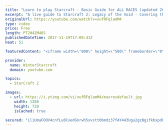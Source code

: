 ```yaml
---
title: "Learn to play Starcraft - Basic Guide for ALL RACES (updated 2017)"
excerpt: "A live guide to Starcraft 2: Legacy of the Void - Covering the basics and build orders for all of the races, and covering the important decisions to be made early in the game.  Not a step by step guide but a demonstration once you have the very basics of the units and races!"
originalUrl: https://youtube.com/watch?v=xufRFqlamM4
type: video
price: Free
length: PT2H42M46S
publishedDateTime: 2017-11-19T17:09:41Z
heat: 51

featuredContent: "<iframe width=\"800\" height=\"500\" frameborder=\"0\" src=\"https://www.youtube.com/embed/xufRFqlamM4\" allow=\"accelerometer; autoplay; encrypted-media; gyroscope; picture-in-picture\" allowfullscreen></iframe>"

provider:
  name: WinterStarcraft
  domain: youtube.com

topics:
  - StarCraft 2

images:
  - url: https://i.ytimg.com/vi/xufRFqlamM4/maxresdefault.jpg
    width: 1280
    height: 720
    isCached: true

secured: "LliUmaFOOV4cnfLu0CxedGnrwh5xvstt0bmdz37fAY443Ugu2gzBgifkbxpdKBoOjDOalAlXWGEIw+CR+jrqnLjZnSvizx+Rh/BDBmM3+uOK2TztPMUZ5MwOjmNh1dpvPnbDfLqvrk8iXfpdtbOyzmUR7eQaiQ71HV5CyIH5PNTWgZ3JglOrEH1f7NCDD8G5i6l2G7h/xd9Fkx8sWpiGDsZcQIJ97jpTpcjUvjNQVKDqtaGaYvnFwdvQPeFzN4Elh0r1CXxybU3GRePhrGzJhUoYpdfUKMUimkrsqv/UvuRCcBhO3C2Heoax3srH0Cg/lSK79MLoHBwfcmJx/omXPlEkoWmEHJBGThf9BaYD9JqSij7C0Lb7qI+IAp7m9w95yBpKethtuYWC3kz3Bds3qCx4DDWzMlYfuzzkrmNASrVGy7nPZc0yGvFNmgdnfMeB;fJZRO74BXcXBiqTyaamfZA=="
---
```


